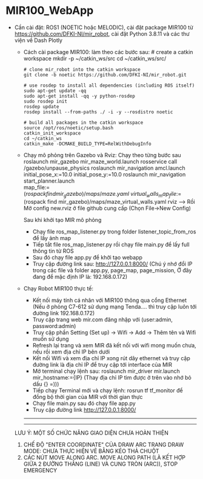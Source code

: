# MIR100_WebApp
- Cần cài đặt: ROS1 (NOETIC hoặc MELODIC), cài đặt package MIR100 từ https://github.com/DFKI-NI/mir_robot, cài đặt Python 3.8.11 và các thư viện về Dash Plotly
  + Cách cài package MIR100: làm theo các bước sau:
        # create a catkin workspace
        mkdir -p ~/catkin_ws/src
        cd ~/catkin_ws/src/
        
        # clone mir_robot into the catkin workspace
        git clone -b noetic https://github.com/DFKI-NI/mir_robot.git
        
        # use rosdep to install all dependencies (including ROS itself)
        sudo apt-get update -qq
        sudo apt-get install -qq -y python-rosdep
        sudo rosdep init
        rosdep update
        rosdep install --from-paths ./ -i -y --rosdistro noetic
        
        # build all packages in the catkin workspace
        source /opt/ros/noetic/setup.bash
        catkin_init_workspace
        cd ~/catkin_ws
        catkin_make -DCMAKE_BUILD_TYPE=RelWithDebugInfo

  + Chạy mô phỏng trên Gazebo và Rviz: Chạy theo từng bước sau
    roslaunch mir_gazebo mir_maze_world.launch
    rosservice call /gazebo/unpause_physics
    roslaunch mir_navigation amcl.launch initial_pose_x:=10.0 initial_pose_y:=10.0
    roslaunch mir_navigation start_planner.launch \
    map_file:=$(rospack find mir_gazebo)/maps/maze.yaml \
    virtual_walls_map_file:=$(rospack find mir_gazebo)/maps/maze_virtual_walls.yaml
    rviz     --> Rồi Mở config new.rviz ở file github cung cấp (Chọn File->New Config)

    Sau khi khởi tạo MIR mô phỏng
    - Chạy file ros_map_listener.py trong folder listener_topic_from_ros để lấy ảnh map
    - Tiếp tắt file ros_map_listener.py rồi chạy file main.py để lấy full thông tin từ ROS
    - Sau đó chạy file app.py để khởi tạo webapp
    - Truy cập đường link sau: http://127.0.0.1:8000/ (Chú ý nhớ đổi IP trong các file và folder app.py, page_map, page_mission, Ở đây đang để mặc định IP là: 192.168.0.172)

  + Chạy Robot MIR100 thực tế:
    - Kết nối máy tính cá nhân với MIR100 thông qua cổng Ethernet (Nếu ở phòng C7-612 sử dụng mạng Tenda.... thì truy cập luôn tới đường link 192.168.0.172)
    - Truy cập trang web mir.com đăng nhập với (user:admin, password:admin)
    - Truy cập phần Setting (Set up) -> Wifi -> Add -> Thêm tên và Wifi muốn sử dụng
    - Refresh lại trang và xem MIR đã kết nối với wifi mong muốn chưa, nếu rồi xem địa chỉ IP bên dưới
    - Kết nối Wifi và xem địa chỉ IP xong rút dây ethernet và truy cập đường link là địa chỉ IP để truy cập tới interface của MIR
    - Mở terminal chạy lệnh sau: roslaunch mir_driver mir.launch mir_hostname:={IP} (Thay địa chỉ IP tìm được ở trên vào nhớ bỏ dấu {} =)))
    - Tiếp chạy Terminal mới và chạy lệnh: rosrun tf tf_monitor để đồng bộ thời gian của MIR với thời gian thực
    - Chạy file main.py sau đó chạy file app.py
    - Truy cập đường link http://127.0.0.1:8000/

    *********************************************************************************
    *********************************************************************************

  LƯU Ý: MỘT SỐ CHỨC NĂNG GIAO DIỆN CHƯA HOÀN THIỆN
  1. CHẾ ĐỘ "ENTER COORDINATE" CỦA DRAW ARC TRANG DRAW MODE: CHƯA THỰC HIỆN VẼ BẰNG KÉO THẢ CHUỘT
  2. CÁC NÚT MOVE ALONG ARC. MOVE ALONG PATH (LÀ KẾT HỢP GIỮA 2 ĐƯỜNG THẲNG (LINE) VÀ CUNG TRÒN (ARC)), STOP EMERGENCY
